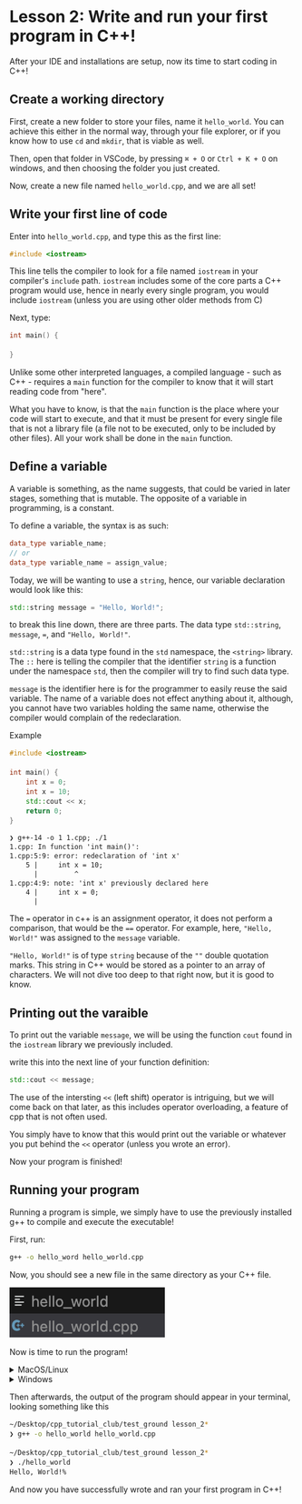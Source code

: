 # Lesson 2: Write and run your first program in C++!

After your IDE and installations are setup, now its time to start coding in C++!

## Create a working directory
First, create a new folder to store your files, name it `hello_world`. You can achieve this either in the normal way, through your file explorer, or if you know how to use `cd` and `mkdir`, that is viable as well.

Then, open that folder in VSCode, by pressing `⌘ + O` or `Ctrl + K + O` on windows, and then choosing the folder you just created.

Now, create a new file named `hello_world.cpp`, and we are all set!

## Write your first line of code

Enter into `hello_world.cpp`, and type this as the first line:
```c++
#include <iostream>
```
This line tells the compiler to look for a file named `iostream` in your compiler's `include` path. `iostream` includes some of the core parts a C++ program would use, hence in nearly every single program, you would include `iostream` (unless you are using other older methods from C)

Next, type:
```c++
int main() {

}
```
Unlike some other interpreted languages, a compiled language - such as C++ - requires a `main` function for the compiler to know that it will start reading code from "here".

What you have to know, is that the `main` function is the place where your code will start to execute, and that it must be present for every single file that is not a library file (a file not to be executed, only to be included by other files). All your work shall be done in the `main` function.

## Define a variable

A variable is something, as the name suggests, that could be varied in later stages, something that is mutable. The opposite of a variable in programming, is a constant.

To define a variable, the syntax is as such:
```cpp
data_type variable_name;
// or
data_type variable_name = assign_value;
```

Today, we will be wanting to use a `string`, hence, our variable declaration would look like this:
```cpp
std::string message = "Hello, World!";
```
to break this line down, there are three parts. The data type `std::string`, `message`, `=`, and `"Hello, World!"`.

`std::string` is a data type found in the `std` namespace, the `<string>` library. The `::` here is telling the compiler that the identifier `string` is a function under the namespace `std`, then the compiler will try to find such data type.

`message` is the identifier here is for the programmer to easily reuse the said variable. The name of a variable does not effect anything about it, although, you cannot have two variables holding the same name, otherwise the compiler would complain of the redeclaration.

Example
```cpp
#include <iostream>

int main() {
    int x = 0;
    int x = 10;
    std::cout << x;
    return 0;
}
```

```
❯ g++-14 -o 1 1.cpp; ./1
1.cpp: In function 'int main()':
1.cpp:5:9: error: redeclaration of 'int x'
    5 |     int x = 10;
      |         ^
1.cpp:4:9: note: 'int x' previously declared here
    4 |     int x = 0;
      |  
```

The `=` operator in c++ is an assignment operator, it does not perform a comparison, that would be the `==` operator. For example, here, `"Hello, World!"` was assigned to the `message` variable. 

`"Hello, World!"` is of type `string` because of the `""` double quotation marks. This string in C++ would be stored as a pointer to an array of characters. We will not dive too deep to that right now, but it is good to know.

## Printing out the varaible
To print out the variable `message`, we will be using the function `cout` found in the `iostream` library we previously included.

write this into the next line of your function definition:
```cpp
std::cout << message;
```

The use of the intersting `<<` (left shift) operator is intriguing, but we will come back on that later, as this includes operator overloading, a feature of cpp that is not often used.

You simply have to know that this would print out the variable or whatever you put behind the `<<` operator (unless you wrote an error).

Now your program is finished!

## Running your program

Running a program is simple, we simply have to use the previously installed g++ to compile and execute the executable!

First, run:
```zsh
g++ -o hello_word hello_world.cpp
```
Now, you should see a new file in the same directory as your C++ file.

![](compiled_file.png)

Now is time to run the program!

<details>
  <summary>MacOS/Linux</summary>

  ```zsh
  ./hello_world
  ```
  
</details>

<details>
  <summary>Windows</summary>
  
  ```powershell
  hello_world
  ```

</details>

Then afterwards, the output of the program should appear in your terminal, looking something like this

```zsh
~/Desktop/cpp_tutorial_club/test_ground lesson_2*                                                                                                   
❯ g++ -o hello_world hello_world.cpp

~/Desktop/cpp_tutorial_club/test_ground lesson_2*                                                                                 
❯ ./hello_world
Hello, World!%   
```
And now you have successfully wrote and ran your first program in C++!